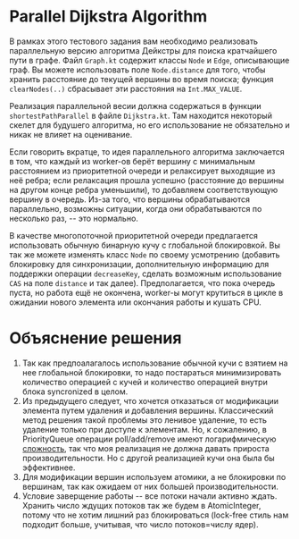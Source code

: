 # Parallel Dijkstra Algorithm

В рамках этого тестового задания вам необходимо реализовать параллельную версию алгоритма Дейкстры для поиска кратчайшего пути в графе. Файл `Graph.kt` содержит классы `Node` и `Edge`, описывающие граф. Вы можете использовать поле `Node.distance` для того, чтобы хранить расстояние до текущей вершины во время поиска; функция `clearNodes(..)` сбрасывает эти расстояния на `Int.MAX_VALUE`.

Реализация параллельной весии должна содержаться в функции `shortestPathParallel` в файле `Dijkstra.kt`. Там находится некоторый скелет для будушего алгоритма, но его использование не обязательно и никак не влияет на оценивание.

Если говорить вкратце, то идея параллельного алгоритма заключается в том, что каждый из worker-ов берёт вершину с минимальным расстоянием из приоритетной очереди и релаксирует выходящие из неё ребра; если релаксация прошла успешно (расстояние до вершины на другом конце ребра уменьшили), то добавляем соответствующую вершину в очередь. Из-за того, что вершины обрабатываются параллельно, возможны ситуации, когда они обрабатываются по несколько раз, -- это нормально. 

В качестве многопоточной приоритетной очереди предлагается использовать обычную бинарную кучу с глобальной блокировкой. Вы так же можете изменять класс `Node` по своему усмотрению (добавить блокировку для синхронизации, дополнительную информацию для поддержки операции `decreaseKey`, сделать возможным использование `CAS` на поле `distance` и так далее). Предполагается, что пока очередь пуста, но работа ещё не окончена, worker-ы могут крутиться в цикле в ожидании нового элемента или окончания работы и кушать CPU.

# Объяснение решения

1) Так как предпоалагалось использование обычной кучи с взятием на нее глобальной блокировки, то 
надо постараться минимизировать количество операцией с кучей и количество операцией внутри блока syncronized
в целом. 
2) Из предыдущего следует, что хочется отказаться от модификации элемента путем удаления и добавления 
вершины. Классический метод решения такой проблемы это ленивое удаление, то есть удаление только при
доступе к элементам. Но, к сожалению, в PriorityQueue операции poll/add/remove имеют логарифмическую 
[сложность](https://docs.oracle.com/javase/7/docs/api/java/util/PriorityQueue.html), так что моя реализация не должна давать прироста производительности. Но с другой реализацией 
кучи она была бы эффективнее. 
3) Для модификации вершин используем атомики, а не блокировки по вершинам, так как ожидаем от них большей
производительности.
4) Условие заверщение работы -- все потоки начали активно ждать. Хранить число ждущих потоков так же будем
в AtomicInteger, потому что не хотим лишний раз блокироваться (lock-free стиль нам подходит больше, учитывая,
что число потоков=числу ядер). 